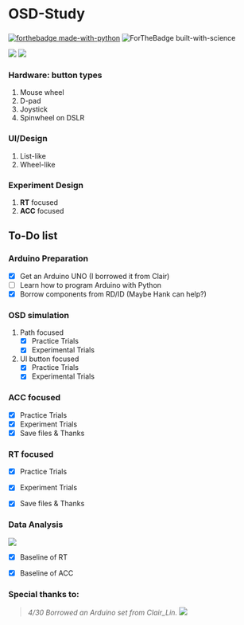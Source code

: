 OSD-Study
===========

###

[![forthebadge made-with-python](http://ForTheBadge.com/images/badges/made-with-python.svg)](https://www.python.org/)
![ForTheBadge built-with-science](http://ForTheBadge.com/images/badges/built-with-science.svg)


![](https://img.shields.io/github/license/EJ-Chang/OSD-Study?color=green&style=for-the-badge)
![](https://img.shields.io/github/v/tag/EJ-Chang/OSD-Study?style=for-the-badge&logo=github)


### Hardware: button types

1. Mouse wheel
2. D-pad
3. Joystick
4. Spinwheel on DSLR

### UI/Design

1. List-like
2. Wheel-like 

### Experiment Design

1. **RT** focused 
2. **ACC** focused

## To-Do list

### Arduino Preparation
- [x] Get an Arduino UNO (I borrowed it from Clair)
- [ ] Learn how to program Arduino with Python
- [x] Borrow components from RD/ID (Maybe Hank can help?)

### OSD simulation
1.  Path focused
    - [x] Practice Trials
    - [x] Experimental Trials
2.  UI button focused
    - [x] Practice Trials
    - [x] Experimental Trials

### ACC focused
- [x] Practice Trials
- [x] Experiment Trials
- [x] Save files & Thanks

### RT focused
- [x] Practice Trials
- [x] Experiment Trials 
- [x] Save files & Thanks


### Data Analysis  
![](https://img.shields.io/badge/analyzed%20with-Rstudio-9cf?style=for-the-badge&logo=rstudio)
- [x] Baseline of RT
- [x] Baseline of ACC


### Special thanks to:
> *4/30 Borrowed an Arduino set from Clair_Lin.*
![](https://img.shields.io/badge/Dev%20with-Arduino-blue?style=for-the-badge&logo=arduino&color=00979D)
